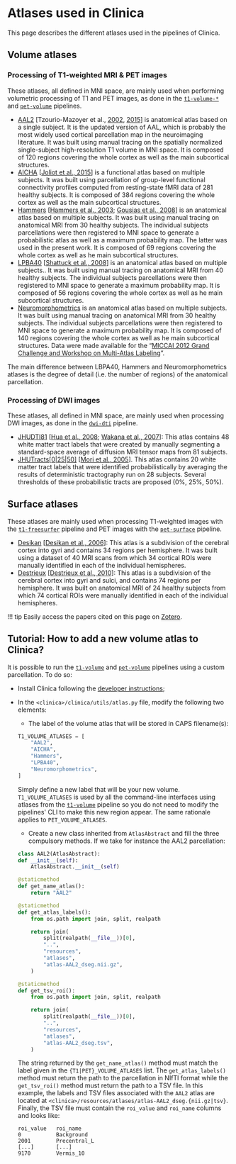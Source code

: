 # Atlases used in Clinica

This page describes the different atlases used in the pipelines of Clinica.

## Volume atlases
### Processing of T1-weighted MRI & PET images
These atlases, all defined in MNI space, are mainly used when performing volumetric processing of T1 and PET images, as done in the  [`t1-volume-*`](../Pipelines/T1_Volume) and  [`pet-volume`](../Pipelines/PET_Volume) pipelines.

- [AAL2](http://www.gin.cnrs.fr/en/tools/aal-aal2/) [Tzourio-Mazoyer et al., [2002](http://dx.doi.org/10.1006/nimg.2001.0978), [2015](http://dx.doi.org/10.1016/j.neuroimage.2015.07.075)] is anatomical atlas based on a single subject. It is the updated version of AAL, which is probably the most widely used cortical parcellation map in the neuroimaging literature. It was built using manual tracing on the spatially normalized single-subject high-resolution T1 volume in MNI space. It is composed of 120 regions covering the whole cortex as well as the main subcortical structures.
- [AICHA](http://www.gin.cnrs.fr/en/tools/aicha/) [[Joliot et al., 2015](http://dx.doi.org/10.1016/j.jneumeth.2015.07.013)] is a functional atlas based on multiple subjects. It was built using parcellation of group-level functional connectivity profiles computed from resting-state fMRI data of 281 healthy subjects. It is composed of 384 regions covering the whole cortex as well as the main subcortical structures.
- [Hammers](http://www.neuro.uni-jena.de/cat/index.html#DOWNLOAD) [[Hammers et al., 2003](http://dx.doi.org/10.1002/hbm.10123); [Gousias et al., 2008](http://dx.doi.org/10.1016/j.neuroimage.2007.11.034)] is an anatomical atlas based on multiple subjects. It was built using manual tracing on anatomical MRI from 30 healthy subjects. The individual subjects parcellations were then registered to MNI space to generate a probabilistic atlas as well as a maximum probability map. The latter was used in the present work. It is composed of 69 regions covering the whole cortex as well as he main subcortical structures.
- [LPBA40](http://www.neuro.uni-jena.de/cat/index.html#DOWNLOAD) [[Shattuck et al., 2008](http://dx.doi.org/10.1016/j.neuroimage.2007.09.031)] is an anatomical atlas based on multiple subjects.. It was built using manual tracing on anatomical MRI from 40 healthy subjects. The individual subjects parcellations were then registered to MNI space to generate a maximum probability map. It is composed of 56 regions covering the whole cortex as well as he main subcortical structures.
- [Neuromorphometrics](http://www.neuro.uni-jena.de/cat/index.html#DOWNLOAD) is an anatomical atlas based on multiple subjects. It was built using manual tracing on anatomical MRI from 30 healthy subjects. The individual subjects parcellations were then registered to MNI space to generate a maximum probability map. It is composed of 140 regions covering the whole cortex as well as he main subcortical structures.  Data were made available for the “[MICCAI 2012 Grand Challenge and Workshop on Multi-Atlas Labeling](http://masiweb.vuse.vanderbilt.edu/workshop2012/index.php/Challenge_Details)”.

The main difference between LBPA40, Hammers and Neuromorphometrics atlases is the degree of detail (i.e. the number of regions) of the anatomical parcellation.

### Processing of DWI images
These atlases, all defined in MNI space, are mainly used when processing DWI images, as done in the [`dwi-dti`](../Pipelines/DWI_DTI) pipeline.

- [JHUDTI81](https://fsl.fmrib.ox.ac.uk/fsl/fslwiki/Atlases) [[Hua et al., 2008](https://doi.org/10.1016/j.neuroimage.2007.07.053); [Wakana et al., 2007](https://doi.org/10.1016/j.neuroimage.2007.02.049)]: This atlas contains 48 white matter tract labels that were created by manually segmenting a standard-space average of diffusion MRI tensor maps from 81 subjects.
- [JHUTracts[0|25|50]](https://fsl.fmrib.ox.ac.uk/fsl/fslwiki/Atlases) [[Mori et al., 2005](https://www.elsevier.com/books/mri-atlas-of-human-white-matter/mori/978-0-444-51741-8)]. This atlas contains 20 white matter tract labels that were identified probabilistically by averaging the results of deterministic tractography run on 28 subjects. Several thresholds of these probabilistic tracts are proposed (0%, 25%, 50%).

## Surface atlases
These atlases are mainly used when processing T1-weighted images with the [`t1-freesurfer`](../Pipelines/T1_FreeSurfer) pipeline and PET images with the [`pet-surface`](../Pipelines/PET_Surface) pipeline.

- [Desikan](https://surfer.nmr.mgh.harvard.edu/fswiki/CorticalParcellation) [[Desikan et al., 2006]](https://doi.org/10.1016/j.neuroimage.2006.01.021): This atlas is a subdivision of the cerebral cortex into gyri and contains 34 regions per hemisphere. It was built using a dataset of 40 MRI scans from which 34 cortical ROIs were manually identified in each of the individual hemispheres.
- [Destrieux](https://surfer.nmr.mgh.harvard.edu/fswiki/CorticalParcellation) [[Destrieux et al., 2010]](https://dx.doi.org/10.1016%2Fj.neuroimage.2010.06.010): This atlas is a subdivision of the cerebral cortex into gyri and sulci, and contains 74 regions per hemisphere. It was built on anatomical MRI of 24 healthy subjects from which 74 cortical ROIs were manually identified in each of the individual hemispheres.


!!! tip
    Easily access the papers cited on this page on [Zotero](https://www.zotero.org/groups/2240070/clinica_aramislab/items/collectionKey/JPGDLCMZ).


## Tutorial: How to add a new volume atlas to Clinica?

It is possible to run the [`t1-volume`](../T1_Volume) and [`pet-volume`](../PET_Volume) <!--and [`dwi-dti`](../DWI_DTI)--> pipelines using a custom parcellation. To do so:

- Install Clinica following the [developer instructions](../../Installation/#install-clinica);

- In the `<clinica>/clinica/utils/atlas.py` file, modify the following two elements:
    - The label of the volume atlas that will be stored in CAPS filename(s):
    ```python
    T1_VOLUME_ATLASES = [
        "AAL2",
        "AICHA",
        "Hammers",
        "LPBA40",
        "Neuromorphometrics",
    ]
    ```
    Simply define a new label that will be your new volume. `T1_VOLUME_ATLASES` is used by all the command-line interfaces using atlases from the [`t1-volume`](../T1_Volume) pipeline so you do not need to modify the pipelines' CLI to make this new region appear. The same rationale applies to `PET_VOLUME_ATLASES`<!-- and `DWI_DTI_VOLUME_ATLASES`-->.

    - Create a new class inherited from `AtlasAbstract` and fill the three compulsory methods. If we take for instance the AAL2 parcellation:
    ```python
    class AAL2(AtlasAbstract):
    def __init__(self):
        AtlasAbstract.__init__(self)

    @staticmethod
    def get_name_atlas():
        return "AAL2"

    @staticmethod
    def get_atlas_labels():
        from os.path import join, split, realpath

        return join(
            split(realpath(__file__))[0],
            "..",
            "resources",
            "atlases",
            "atlas-AAL2_dseg.nii.gz",
        )

    @staticmethod
    def get_tsv_roi():
        from os.path import join, split, realpath

        return join(
            split(realpath(__file__))[0],
            "..",
            "resources",
            "atlases",
            "atlas-AAL2_dseg.tsv",
        )
    ```
    The string returned by the `get_name_atlas()` method must match the label given in the `{T1|PET}_VOLUME_ATLASES` list. The `get_atlas_labels()` method must return the path to the parcellation in NIfTI format while the `get_tsv_roi()` method must return the path to a TSV file. In this example, the labels and TSV files associated with the `AAL2` atlas are located at `<clinica>/resources/atlases/atlas-AAL2_dseg.{nii.gz|tsv}`. Finally, the TSV file must contain the `roi_value` and `roi_name` columns and looks like:
    ```
    roi_value   roi_name
    0           Background
    2001        Precentral_L
    [...]       [...]
    9170        Vermis_10
    ```
